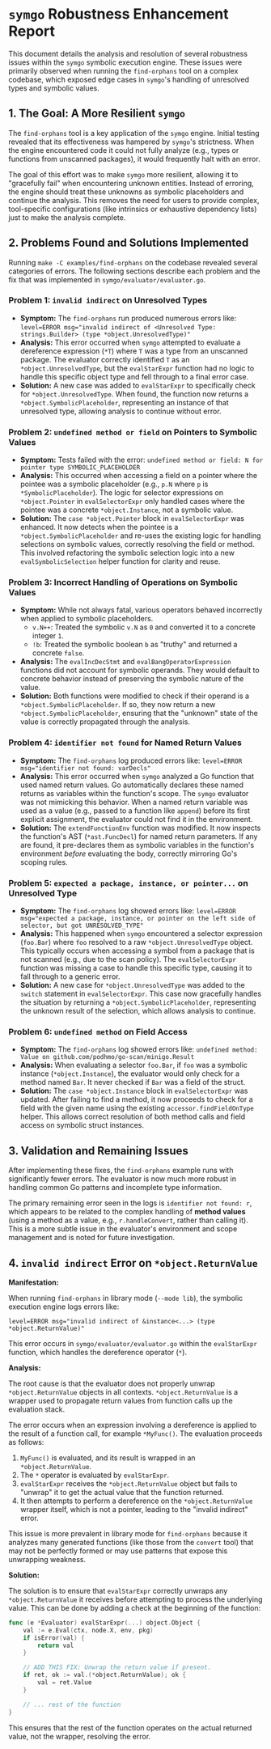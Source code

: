 # `symgo` Robustness Enhancement Report

This document details the analysis and resolution of several robustness issues within the `symgo` symbolic execution engine. These issues were primarily observed when running the `find-orphans` tool on a complex codebase, which exposed edge cases in `symgo`'s handling of unresolved types and symbolic values.

## 1. The Goal: A More Resilient `symgo`

The `find-orphans` tool is a key application of the `symgo` engine. Initial testing revealed that its effectiveness was hampered by `symgo`'s strictness. When the engine encountered code it could not fully analyze (e.g., types or functions from unscanned packages), it would frequently halt with an error.

The goal of this effort was to make `symgo` more resilient, allowing it to "gracefully fail" when encountering unknown entities. Instead of erroring, the engine should treat these unknowns as symbolic placeholders and continue the analysis. This removes the need for users to provide complex, tool-specific configurations (like intrinsics or exhaustive dependency lists) just to make the analysis complete.

## 2. Problems Found and Solutions Implemented

Running `make -C examples/find-orphans` on the codebase revealed several categories of errors. The following sections describe each problem and the fix that was implemented in `symgo/evaluator/evaluator.go`.

### Problem 1: `invalid indirect` on Unresolved Types

-   **Symptom:** The `find-orphans` run produced numerous errors like:
    `level=ERROR msg="invalid indirect of <Unresolved Type: strings.Builder> (type *object.UnresolvedType)"`
-   **Analysis:** This error occurred when `symgo` attempted to evaluate a dereference expression (`*T`) where `T` was a type from an unscanned package. The evaluator correctly identified `T` as an `*object.UnresolvedType`, but the `evalStarExpr` function had no logic to handle this specific object type and fell through to a final error case.
-   **Solution:** A new case was added to `evalStarExpr` to specifically check for `*object.UnresolvedType`. When found, the function now returns a `*object.SymbolicPlaceholder`, representing an instance of that unresolved type, allowing analysis to continue without error.

### Problem 2: `undefined method or field` on Pointers to Symbolic Values

-   **Symptom:** Tests failed with the error:
    `undefined method or field: N for pointer type SYMBOLIC_PLACEHOLDER`
-   **Analysis:** This occurred when accessing a field on a pointer where the pointee was a symbolic placeholder (e.g., `p.N` where `p` is `*SymbolicPlaceholder`). The logic for selector expressions on `*object.Pointer` in `evalSelectorExpr` only handled cases where the pointee was a concrete `*object.Instance`, not a symbolic value.
-   **Solution:** The `case *object.Pointer` block in `evalSelectorExpr` was enhanced. It now detects when the pointee is a `*object.SymbolicPlaceholder` and re-uses the existing logic for handling selections on symbolic values, correctly resolving the field or method. This involved refactoring the symbolic selection logic into a new `evalSymbolicSelection` helper function for clarity and reuse.

### Problem 3: Incorrect Handling of Operations on Symbolic Values

-   **Symptom:** While not always fatal, various operators behaved incorrectly when applied to symbolic placeholders.
    -   `v.N++`: Treated the symbolic `v.N` as `0` and converted it to a concrete integer `1`.
    -   `!b`: Treated the symbolic boolean `b` as "truthy" and returned a concrete `false`.
-   **Analysis:** The `evalIncDecStmt` and `evalBangOperatorExpression` functions did not account for symbolic operands. They would default to concrete behavior instead of preserving the symbolic nature of the value.
-   **Solution:** Both functions were modified to check if their operand is a `*object.SymbolicPlaceholder`. If so, they now return a new `*object.SymbolicPlaceholder`, ensuring that the "unknown" state of the value is correctly propagated through the analysis.

### Problem 4: `identifier not found` for Named Return Values

-   **Symptom:** The `find-orphans` log produced errors like:
    `level=ERROR msg="identifier not found: varDecls"`
-   **Analysis:** This error occurred when `symgo` analyzed a Go function that used named return values. Go automatically declares these named returns as variables within the function's scope. The `symgo` evaluator was not mimicking this behavior. When a named return variable was used as a value (e.g., passed to a function like `append`) before its first explicit assignment, the evaluator could not find it in the environment.
-   **Solution:** The `extendFunctionEnv` function was modified. It now inspects the function's AST (`*ast.FuncDecl`) for named return parameters. If any are found, it pre-declares them as symbolic variables in the function's environment *before* evaluating the body, correctly mirroring Go's scoping rules.

### Problem 5: `expected a package, instance, or pointer...` on Unresolved Type

-   **Symptom:** The `find-orphans` log showed errors like:
    `level=ERROR msg="expected a package, instance, or pointer on the left side of selector, but got UNRESOLVED_TYPE"`
-   **Analysis:** This happened when `symgo` encountered a selector expression (`foo.Bar`) where `foo` resolved to a raw `*object.UnresolvedType` object. This typically occurs when accessing a symbol from a package that is not scanned (e.g., due to the scan policy). The `evalSelectorExpr` function was missing a case to handle this specific type, causing it to fall through to a generic error.
-   **Solution:** A new case for `*object.UnresolvedType` was added to the `switch` statement in `evalSelectorExpr`. This case now gracefully handles the situation by returning a `*object.SymbolicPlaceholder`, representing the unknown result of the selection, which allows analysis to continue.

### Problem 6: `undefined method` on Field Access

-   **Symptom:** The `find-orphans` log showed errors like:
    `undefined method: Value on github.com/podhmo/go-scan/minigo.Result`
-   **Analysis:** When evaluating a selector `foo.Bar`, if `foo` was a symbolic instance (`*object.Instance`), the evaluator would only check for a method named `Bar`. It never checked if `Bar` was a field of the struct.
-   **Solution:** The `case *object.Instance` block in `evalSelectorExpr` was updated. After failing to find a method, it now proceeds to check for a field with the given name using the existing `accessor.findFieldOnType` helper. This allows correct resolution of both method calls and field access on symbolic struct instances.

## 3. Validation and Remaining Issues

After implementing these fixes, the `find-orphans` example runs with significantly fewer errors. The evaluator is now much more robust in handling common Go patterns and incomplete type information.

The primary remaining error seen in the logs is `identifier not found: r`, which appears to be related to the complex handling of **method values** (using a method as a value, e.g., `r.handleConvert`, rather than calling it). This is a more subtle issue in the evaluator's environment and scope management and is noted for future investigation.

## 4. `invalid indirect` Error on `*object.ReturnValue`

**Manifestation:**

When running `find-orphans` in library mode (`--mode lib`), the symbolic execution engine logs errors like:

```
level=ERROR msg="invalid indirect of &instance<...> (type *object.ReturnValue)"
```

This error occurs in `symgo/evaluator/evaluator.go` within the `evalStarExpr` function, which handles the dereference operator (`*`).

**Analysis:**

The root cause is that the evaluator does not properly unwrap `*object.ReturnValue` objects in all contexts. `*object.ReturnValue` is a wrapper used to propagate return values from function calls up the evaluation stack.

The error occurs when an expression involving a dereference is applied to the result of a function call, for example `*MyFunc()`. The evaluation proceeds as follows:
1. `MyFunc()` is evaluated, and its result is wrapped in an `*object.ReturnValue`.
2. The `*` operator is evaluated by `evalStarExpr`.
3. `evalStarExpr` receives the `*object.ReturnValue` object but fails to "unwrap" it to get the actual value that the function returned.
4. It then attempts to perform a dereference on the `*object.ReturnValue` wrapper itself, which is not a pointer, leading to the "invalid indirect" error.

This issue is more prevalent in library mode for `find-orphans` because it analyzes many generated functions (like those from the `convert` tool) that may not be perfectly formed or may use patterns that expose this unwrapping weakness.

**Solution:**

The solution is to ensure that `evalStarExpr` correctly unwraps any `*object.ReturnValue` it receives before attempting to process the underlying value. This can be done by adding a check at the beginning of the function:

```go
func (e *Evaluator) evalStarExpr(...) object.Object {
    val := e.Eval(ctx, node.X, env, pkg)
    if isError(val) {
        return val
    }

    // ADD THIS FIX: Unwrap the return value if present.
    if ret, ok := val.(*object.ReturnValue); ok {
        val = ret.Value
    }

    // ... rest of the function
}
```

This ensures that the rest of the function operates on the actual returned value, not the wrapper, resolving the error.
